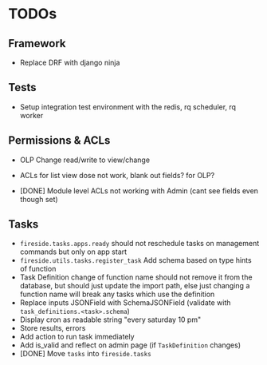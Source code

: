 # TODOs

## Framework

- Replace DRF with django ninja

## Tests

- Setup integration test environment with the redis, rq scheduler, rq worker

## Permissions & ACLs

- OLP Change read/write to view/change
- ACLs for list view dose not work, blank out fields? for OLP?

- [DONE] Module level ACLs not working with Admin (cant see fields even though set)

## Tasks

- `fireside.tasks.apps.ready` should not reschedule tasks on management commands but only on app start
- `fireside.utils.tasks.register_task` Add schema based on type hints of function
- Task Definition change of function name should not remove it from the database, but should just update the import path, else just changing a function name will break any tasks which use the definition
- Replace inputs JSONField with SchemaJSONField (validate with `task_definitions.<task>.schema`)
- Display cron as readable string "every saturday 10 pm"
- Store results, errors
- Add action to run task immediately
- Add is_valid and reflect on admin page (if `TaskDefinition` changes)
- [DONE] Move `tasks` into `fireside.tasks`
